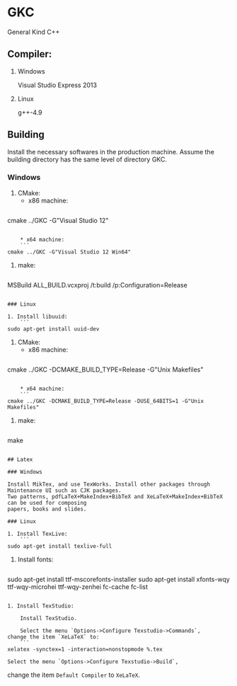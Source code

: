 <!--
#
# Copyright (c) 2013, Xin YUAN, courses of Zhejiang University
# All rights reserved.
#
# This program is free software; you can redistribute it and/or
# modify it under the terms of the 2-Clause BSD License.
#
# Author contact information:
#   yxxinyuan@zju.edu.cn
#
-->

# GKC

General Kind C++

## Compiler:

1. Windows

	Visual Studio Express 2013

1. Linux

	g++-4.9

## Building

Install the necessary softwares in the production machine.
Assume the building directory has the same level of directory GKC.

### Windows

1. CMake:
	* x86 machine:
	```
cmake ../GKC -G"Visual Studio 12"
```

	* x64 machine:
	```
cmake ../GKC -G"Visual Studio 12 Win64"
```

1. make:
	```
MSBuild ALL_BUILD.vcxproj /t:build /p:Configuration=Release
```

### Linux

1. Install libuuid:
	```
sudo apt-get install uuid-dev
```

1. CMake:
	* x86 machine:
	```
cmake ../GKC -DCMAKE_BUILD_TYPE=Release -G"Unix Makefiles"
```

	* x64 machine:
	```
cmake ../GKC -DCMAKE_BUILD_TYPE=Release -DUSE_64BITS=1 -G"Unix Makefiles"
```

1. make:
	```
make
```

## Latex

### Windows

Install MikTex, and use TexWorks. Install other packages through Maintenance UI such as CJK packages.
Two patterns, pdfLaTeX+MakeIndex+BibTeX and XeLaTeX+MakeIndex+BibTeX can be used for composing
papers, books and slides.

### Linux

1. Install TexLive:
	```
sudo apt-get install texlive-full
```

1. Install fonts:
	```
sudo apt-get install ttf-mscorefonts-installer
sudo apt-get install xfonts-wqy ttf-wqy-microhei ttf-wqy-zenhei
fc-cache
fc-list
```

1. Install TexStudio:

	Install TexStudio.

	Select the menu `Options->Configure Texstudio->Commands`,
change the item `XeLaTeX` to:
	```
xelatex -synctex=1 -interaction=nonstopmode %.tex
```

	Select the menu `Options->Configure Texstudio->Build`,
change the item `Default Compiler` to `XeLaTeX`.
